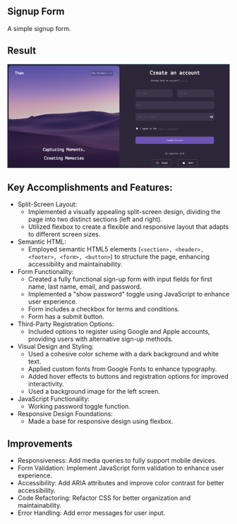 ## Signup Form
A simple signup form.
## Result
<img src="result.png">

## Key Accomplishments and Features:

- Split-Screen Layout:
    - Implemented a visually appealing split-screen design, dividing the page into two distinct sections (left and right).
    - Utilized flexbox to create a flexible and responsive layout that adapts to different screen sizes.
- Semantic HTML:
    - Employed semantic HTML5 elements (`<section>, <header>, <footer>, <form>, <button>`) to structure the page, enhancing accessibility and maintainability.
- Form Functionality:
    - Created a fully functional sign-up form with input fields for first name, last name, email, and password.
    - Implemented a "show password" toggle using JavaScript to enhance user experience.
    - Form includes a checkbox for terms and conditions.
    - Form has a submit button.
- Third-Party Registration Options:
    - Included options to register using Google and Apple accounts, providing users with alternative sign-up methods.
- Visual Design and Styling:
    - Used a cohesive color scheme with a dark background and white text.
    - Applied custom fonts from Google Fonts to enhance typography.
    - Added hover effects to buttons and registration options for improved interactivity.
    - Used a background image for the left screen.
- JavaScript Functionality:
    - Working password toggle function.
- Responsive Design Foundations:
    - Made a base for responsive design using flexbox.

## Improvements

* Responsiveness: Add media queries to fully support mobile devices.
* Form Validation: Implement JavaScript form validation to enhance user experience.
* Accessibility: Add ARIA attributes and improve color contrast for better accessibility.
* Code Refactoring: Refactor CSS for better organization and maintainability.
* Error Handling: Add error messages for user input.